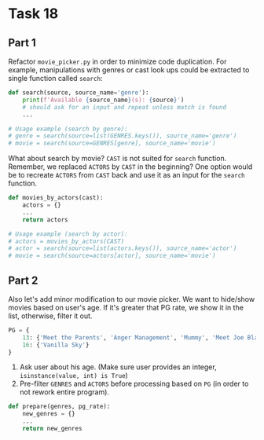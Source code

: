 # Task 18

## Part 1
Refactor `movie_picker.py` in order to minimize code duplication.
For example, manipulations with genres or cast look ups could be extracted to single function called `search`:
```python
def search(source, source_name='genre'):
    print(f'Available {source_name}(s): {source}')
    # should ask for an input and repeat unless match is found
    ...

# Usage example (search by genre):
# genre = search(source=list(GENRES.keys()), source_name='genre')
# movie = search(source=GENRES[genre], source_name='movie')
```

What about search by movie? `CAST` is not suited for `search` function. 
Remember, we replaced `ACTORS` by `CAST` in the beginning?
One option would be to recreate `ACTORS` from `CAST` back and use it as an input for the `search` function.

```python
def movies_by_actors(cast):
    actors = {}
    ...
    return actors

# Usage example (search by actor):
# actors = movies_by_actors(CAST)
# actor = search(source=list(actors.keys()), source_name='actor')
# movie = search(source=actors[actor], source_name='movie')
```

## Part 2
Also let's add minor modification to our movie picker.
We want to hide/show movies based on user's age. 
If it's greater that PG rate, we show it in the list, otherwise, filter it out.

```python
PG = {
    13: {'Meet the Parents', 'Anger Management', 'Mummy', 'Meet Joe Black', 'Mission Impossible'},
    16: {'Vanilla Sky'}
}
```
1. Ask user about his age. (Make sure user provides an integer, `isinstance(value, int) is True`)
2. Pre-filter `GENRES` and `ACTORS` before processing based on `PG` (in order to not rework entire program).

```python
def prepare(genres, pg_rate):
    new_genres = {}
    ...
    return new_genres
```
